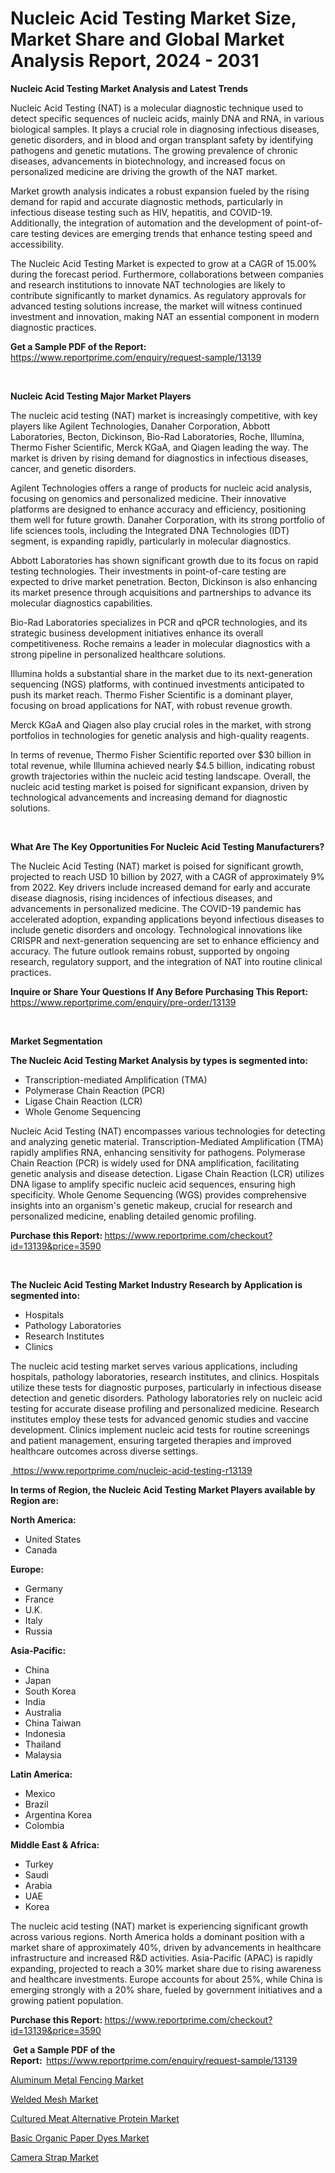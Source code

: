 <p><h1>Nucleic Acid Testing Market Size, Market Share and Global Market Analysis Report, 2024 - 2031</h1></p><p><strong>Nucleic Acid Testing Market Analysis and Latest Trends</strong></p>
<p><p>Nucleic Acid Testing (NAT) is a molecular diagnostic technique used to detect specific sequences of nucleic acids, mainly DNA and RNA, in various biological samples. It plays a crucial role in diagnosing infectious diseases, genetic disorders, and in blood and organ transplant safety by identifying pathogens and genetic mutations. The growing prevalence of chronic diseases, advancements in biotechnology, and increased focus on personalized medicine are driving the growth of the NAT market.</p><p>Market growth analysis indicates a robust expansion fueled by the rising demand for rapid and accurate diagnostic methods, particularly in infectious disease testing such as HIV, hepatitis, and COVID-19. Additionally, the integration of automation and the development of point-of-care testing devices are emerging trends that enhance testing speed and accessibility.</p><p>The Nucleic Acid Testing Market is expected to grow at a CAGR of 15.00% during the forecast period. Furthermore, collaborations between companies and research institutions to innovate NAT technologies are likely to contribute significantly to market dynamics. As regulatory approvals for advanced testing solutions increase, the market will witness continued investment and innovation, making NAT an essential component in modern diagnostic practices.</p></p>
<p><strong>Get a Sample PDF of the Report:&nbsp;</strong> <a href="https://www.reportprime.com/enquiry/request-sample/13139">https://www.reportprime.com/enquiry/request-sample/13139</a></p>
<p>&nbsp;</p>
<p><strong>Nucleic Acid Testing Major Market Players</strong></p>
<p><p>The nucleic acid testing (NAT) market is increasingly competitive, with key players like Agilent Technologies, Danaher Corporation, Abbott Laboratories, Becton, Dickinson, Bio-Rad Laboratories, Roche, Illumina, Thermo Fisher Scientific, Merck KGaA, and Qiagen leading the way. The market is driven by rising demand for diagnostics in infectious diseases, cancer, and genetic disorders.</p><p>Agilent Technologies offers a range of products for nucleic acid analysis, focusing on genomics and personalized medicine. Their innovative platforms are designed to enhance accuracy and efficiency, positioning them well for future growth. Danaher Corporation, with its strong portfolio of life sciences tools, including the Integrated DNA Technologies (IDT) segment, is expanding rapidly, particularly in molecular diagnostics.</p><p>Abbott Laboratories has shown significant growth due to its focus on rapid testing technologies. Their investments in point-of-care testing are expected to drive market penetration. Becton, Dickinson is also enhancing its market presence through acquisitions and partnerships to advance its molecular diagnostics capabilities.</p><p>Bio-Rad Laboratories specializes in PCR and qPCR technologies, and its strategic business development initiatives enhance its overall competitiveness. Roche remains a leader in molecular diagnostics with a strong pipeline in personalized healthcare solutions.</p><p>Illumina holds a substantial share in the market due to its next-generation sequencing (NGS) platforms, with continued investments anticipated to push its market reach. Thermo Fisher Scientific is a dominant player, focusing on broad applications for NAT, with robust revenue growth.</p><p>Merck KGaA and Qiagen also play crucial roles in the market, with strong portfolios in technologies for genetic analysis and high-quality reagents.</p><p>In terms of revenue, Thermo Fisher Scientific reported over $30 billion in total revenue, while Illumina achieved nearly $4.5 billion, indicating robust growth trajectories within the nucleic acid testing landscape. Overall, the nucleic acid testing market is poised for significant expansion, driven by technological advancements and increasing demand for diagnostic solutions.</p></p>
<p>&nbsp;</p>
<p><strong>What Are The Key Opportunities For Nucleic Acid Testing Manufacturers?</strong></p>
<p><p>The Nucleic Acid Testing (NAT) market is poised for significant growth, projected to reach USD 10 billion by 2027, with a CAGR of approximately 9% from 2022. Key drivers include increased demand for early and accurate disease diagnosis, rising incidences of infectious diseases, and advancements in personalized medicine. The COVID-19 pandemic has accelerated adoption, expanding applications beyond infectious diseases to include genetic disorders and oncology. Technological innovations like CRISPR and next-generation sequencing are set to enhance efficiency and accuracy. The future outlook remains robust, supported by ongoing research, regulatory support, and the integration of NAT into routine clinical practices.</p></p>
<p><strong>Inquire or Share Your Questions If Any Before Purchasing This Report:</strong> <a href="https://www.reportprime.com/enquiry/pre-order/13139">https://www.reportprime.com/enquiry/pre-order/13139</a></p>
<p>&nbsp;</p>
<p><strong>Market Segmentation</strong></p>
<p><strong>The Nucleic Acid Testing Market Analysis by types is segmented into:</strong></p>
<p><ul><li>Transcription-mediated Amplification (TMA)</li><li>Polymerase Chain Reaction (PCR)</li><li>Ligase Chain Reaction (LCR)</li><li>Whole Genome Sequencing</li></ul></p>
<p><p>Nucleic Acid Testing (NAT) encompasses various technologies for detecting and analyzing genetic material. Transcription-Mediated Amplification (TMA) rapidly amplifies RNA, enhancing sensitivity for pathogens. Polymerase Chain Reaction (PCR) is widely used for DNA amplification, facilitating genetic analysis and disease detection. Ligase Chain Reaction (LCR) utilizes DNA ligase to amplify specific nucleic acid sequences, ensuring high specificity. Whole Genome Sequencing (WGS) provides comprehensive insights into an organism's genetic makeup, crucial for research and personalized medicine, enabling detailed genomic profiling.</p></p>
<p><strong>Purchase this Report:&nbsp;</strong><a href="https://www.reportprime.com/checkout?id=13139&price=3590">https://www.reportprime.com/checkout?id=13139&price=3590</a></p>
<p>&nbsp;</p>
<p><strong>The Nucleic Acid Testing Market Industry Research by Application is segmented into:</strong></p>
<p><ul><li>Hospitals</li><li>Pathology Laboratories</li><li>Research Institutes</li><li>Clinics</li></ul></p>
<p><p>The nucleic acid testing market serves various applications, including hospitals, pathology laboratories, research institutes, and clinics. Hospitals utilize these tests for diagnostic purposes, particularly in infectious disease detection and genetic disorders. Pathology laboratories rely on nucleic acid testing for accurate disease profiling and personalized medicine. Research institutes employ these tests for advanced genomic studies and vaccine development. Clinics implement nucleic acid tests for routine screenings and patient management, ensuring targeted therapies and improved healthcare outcomes across diverse settings.</p></p>
<p><a href="https://www.reportprime.com/nucleic-acid-testing-r13139">&nbsp;https://www.reportprime.com/nucleic-acid-testing-r13139</a></p>
<p><strong>In terms of Region, the Nucleic Acid Testing Market Players available by Region are:</strong></p>
<p>
    <p> <strong> North America: </strong>
        <ul>
            <li>United States</li>
            <li>Canada</li>
        </ul>
        </p> 
    <p> <strong> Europe: </strong>
        <ul>
            <li>Germany</li>
            <li>France</li>
            <li>U.K.</li>
            <li>Italy</li>
            <li>Russia</li>
        </ul>
        </p> 
    <p> <strong> Asia-Pacific: </strong>
        <ul>
            <li>China</li>
            <li>Japan</li>
            <li>South Korea</li>
            <li>India</li>
            <li>Australia</li>
            <li>China Taiwan</li>
            <li>Indonesia</li>
            <li>Thailand</li>
            <li>Malaysia</li>
        </ul>
        </p> 
    <p> <strong> Latin America: </strong>
        <ul>
            <li>Mexico</li>
            <li>Brazil</li>
            <li>Argentina Korea</li>
            <li>Colombia</li>
        </ul>
        </p> 
    <p> <strong> Middle East & Africa: </strong>
        <ul>
            <li>Turkey</li>
            <li>Saudi</li>
            <li>Arabia</li>
            <li>UAE</li>
            <li>Korea</li>
        </ul>
    </p>
    </p>
<p><p>The nucleic acid testing (NAT) market is experiencing significant growth across various regions. North America holds a dominant position with a market share of approximately 40%, driven by advancements in healthcare infrastructure and increased R&D activities. Asia-Pacific (APAC) is rapidly expanding, projected to reach a 30% market share due to rising awareness and healthcare investments. Europe accounts for about 25%, while China is emerging strongly with a 20% share, fueled by government initiatives and a growing patient population.</p></p>
<p><strong>Purchase this Report: </strong><a href="https://www.reportprime.com/checkout?id=13139&price=3590">https://www.reportprime.com/checkout?id=13139&price=3590</a></p>
<p>&nbsp;<strong>Get a Sample PDF of the Report:&nbsp;&nbsp;</strong><a href="https://www.reportprime.com/enquiry/request-sample/13139">https://www.reportprime.com/enquiry/request-sample/13139</a></p>
<p><strong></strong></p>
<p><p><a href="https://issuu.com/reportprime-2/docs/aluminum-metal-fencing-market-size-_f111f3820955e2">Aluminum Metal Fencing Market</a></p><p><a href="https://issuu.com/reportprime-2/docs/welded-mesh-market-size-2030.pptx_f184130794b99d">Welded Mesh Market</a></p><p><a href="https://medium.com/@anggimontokjleb_6541/cultured-meat-alternative-protein-market-research-report-includes-analysis-on-market-size-share-94fc51567e4d?postPublishedType=initial">Cultured Meat Alternative Protein Market</a></p><p><a href="https://medium.com/@joeyojholms59/basic-organic-paper-dyes-market-growth-outlook-from-2024-to-2031-and-it-is-projecting-at-14-7-fa7268babc91">Basic Organic Paper Dyes Market</a></p><p><a href="https://www.linkedin.com/pulse/future-trends-global-camera-strap-market-insights-analysis-qcnef?trackingId=%2FZ5KZ7fEQ9CnAxZ5ru%2BuZg%3D%3D">Camera Strap Market</a></p></p>